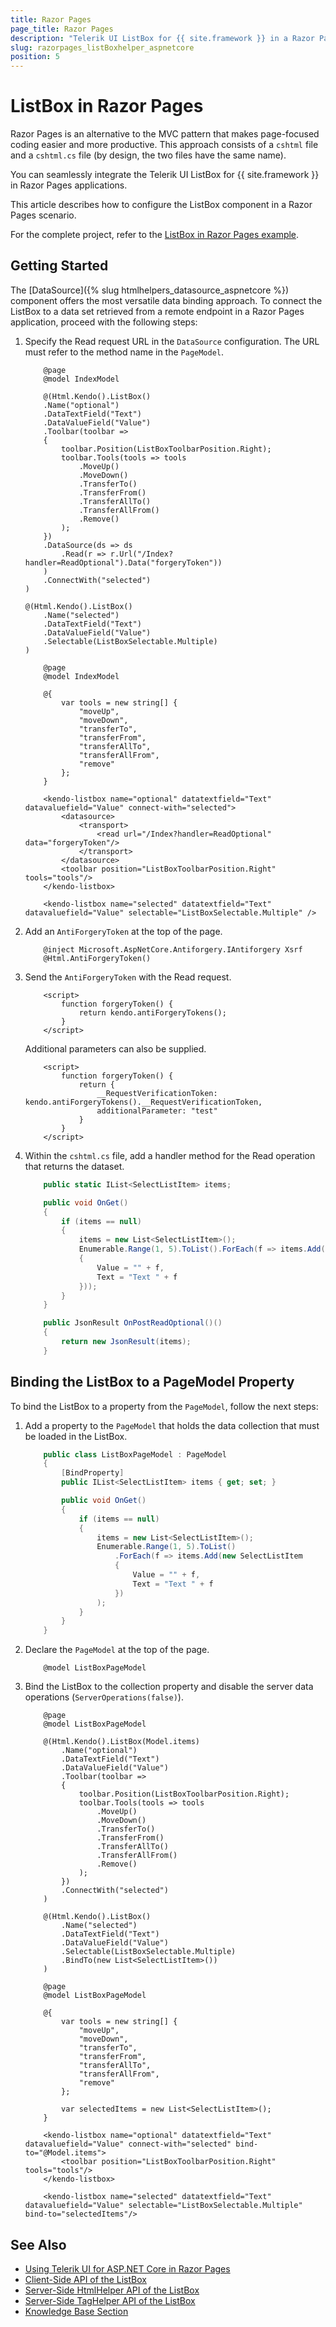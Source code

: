 ```yaml
---
title: Razor Pages
page_title: Razor Pages
description: "Telerik UI ListBox for {{ site.framework }} in a Razor Pages application."
slug: razorpages_listBoxhelper_aspnetcore
position: 5
---
```


# ListBox in Razor Pages

Razor Pages is an alternative to the MVC pattern that makes page-focused coding easier and more productive. This approach consists of a `cshtml` file and a `cshtml.cs` file (by design, the two files have the same name). 

You can seamlessly integrate the Telerik UI ListBox for {{ site.framework }} in Razor Pages applications.

This article describes how to configure the ListBox component in a Razor Pages scenario.

For the complete project, refer to the [ListBox in Razor Pages example](https://github.com/telerik/ui-for-aspnet-core-examples/blob/master/Telerik.Examples.RazorPages/Telerik.Examples.RazorPages/Pages/ListBox/ListBoxBinding.cshtml).

## Getting Started

The [DataSource]({% slug htmlhelpers_datasource_aspnetcore %}) component offers the most versatile data binding approach. To connect the ListBox to a data set retrieved from a remote endpoint in a Razor Pages application, proceed with the following steps:

1. Specify the Read request URL in the `DataSource` configuration. The URL must refer to the method name in the `PageModel`.

    ```HtmlHelper
        @page
        @model IndexModel

        @(Html.Kendo().ListBox()
        .Name("optional")
        .DataTextField("Text")
        .DataValueField("Value")
        .Toolbar(toolbar =>
        {
            toolbar.Position(ListBoxToolbarPosition.Right);
            toolbar.Tools(tools => tools
                .MoveUp()
                .MoveDown()
                .TransferTo()
                .TransferFrom()
                .TransferAllTo()
                .TransferAllFrom()
                .Remove()
            );
        })
        .DataSource(ds => ds
            .Read(r => r.Url("/Index?handler=ReadOptional").Data("forgeryToken"))
        )
        .ConnectWith("selected")
    )

    @(Html.Kendo().ListBox()
        .Name("selected")
        .DataTextField("Text")
        .DataValueField("Value")
        .Selectable(ListBoxSelectable.Multiple)
    )
    ```
    ```TagHelper
        @page
        @model IndexModel

        @{
            var tools = new string[] {
                "moveUp",
                "moveDown",
                "transferTo",
                "transferFrom",
                "transferAllTo",
                "transferAllFrom",
                "remove"
            };
        }

        <kendo-listbox name="optional" datatextfield="Text" datavaluefield="Value" connect-with="selected">
            <datasource>
                <transport>
                    <read url="/Index?handler=ReadOptional" data="forgeryToken"/>
                </transport>
            </datasource>
            <toolbar position="ListBoxToolbarPosition.Right" tools="tools"/>
        </kendo-listbox>

        <kendo-listbox name="selected" datatextfield="Text" datavaluefield="Value" selectable="ListBoxSelectable.Multiple" />
    ```

1. Add an `AntiForgeryToken` at the top of the page.
    ```
        @inject Microsoft.AspNetCore.Antiforgery.IAntiforgery Xsrf
        @Html.AntiForgeryToken()
    ```

1. Send the `AntiForgeryToken` with the Read request.

    ```JS
        <script>
            function forgeryToken() {
                return kendo.antiForgeryTokens();
            }
        </script>
    ```

    Additional parameters can also be supplied.

    ```JS
        <script>
            function forgeryToken() {
                return {
                    __RequestVerificationToken: kendo.antiForgeryTokens().__RequestVerificationToken,
                    additionalParameter: "test"
                }
            }
        </script>
    ```

1. Within the `cshtml.cs` file, add a handler method for the Read operation that returns the dataset.

    ```C# Index.cshtml.cs
        public static IList<SelectListItem> items;

        public void OnGet()
        {
            if (items == null)
            {
                items = new List<SelectListItem>();
                Enumerable.Range(1, 5).ToList().ForEach(f => items.Add(new SelectListItem
                {
                    Value = "" + f,
                    Text = "Text " + f
                }));
            }
        }

        public JsonResult OnPostReadOptional()()
        {
            return new JsonResult(items);
        }
    ```

## Binding the ListBox to a PageModel Property

To bind the ListBox to a property from the `PageModel`, follow the next steps:

1. Add a property to the `PageModel` that holds the data collection that must be loaded in the ListBox.

    ```C#
        public class ListBoxPageModel : PageModel
        {
            [BindProperty]
            public IList<SelectListItem> items { get; set; }

            public void OnGet()
            {
                if (items == null)
                {
                    items = new List<SelectListItem>();
                    Enumerable.Range(1, 5).ToList()
                        .ForEach(f => items.Add(new SelectListItem
                        {
                            Value = "" + f,
                            Text = "Text " + f
                        })
                    );
                }
            }
        }
    ```

1. Declare the `PageModel` at the top of the page.

    ```
        @model ListBoxPageModel
    ```

1. Bind the ListBox to the collection property and disable the server data operations (`ServerOperations(false)`).

    ```HtmlHelper
        @page
        @model ListBoxPageModel

        @(Html.Kendo().ListBox(Model.items)
            .Name("optional")
            .DataTextField("Text")
            .DataValueField("Value")
            .Toolbar(toolbar =>
            {
                toolbar.Position(ListBoxToolbarPosition.Right);
                toolbar.Tools(tools => tools
                    .MoveUp()
                    .MoveDown()
                    .TransferTo()
                    .TransferFrom()
                    .TransferAllTo()
                    .TransferAllFrom()
                    .Remove()
                );
            })
            .ConnectWith("selected")
        )

        @(Html.Kendo().ListBox()
            .Name("selected")
            .DataTextField("Text")
            .DataValueField("Value")
            .Selectable(ListBoxSelectable.Multiple)
            .BindTo(new List<SelectListItem>())
        )
    ```
    ```TagHelper
        @page
        @model ListBoxPageModel

        @{
            var tools = new string[] {
                "moveUp",
                "moveDown",
                "transferTo",
                "transferFrom",
                "transferAllTo",
                "transferAllFrom",
                "remove"
            };

            var selectedItems = new List<SelectListItem>();
        }

        <kendo-listbox name="optional" datatextfield="Text" datavaluefield="Value" connect-with="selected" bind-to="@Model.items">
            <toolbar position="ListBoxToolbarPosition.Right" tools="tools"/>
        </kendo-listbox>

        <kendo-listbox name="selected" datatextfield="Text" datavaluefield="Value" selectable="ListBoxSelectable.Multiple" bind-to="selectedItems"/>
    ```


## See Also

* [Using Telerik UI for ASP.NET Core in Razor Pages](https://docs.telerik.com/aspnet-core/getting-started/razor-pages#using-telerik-ui-for-aspnet-core-in-razor-pages)
* [Client-Side API of the ListBox](https://docs.telerik.com/kendo-ui/api/javascript/ui/listbox)
* [Server-Side HtmlHelper API of the ListBox](/api/listbox)
* [Server-Side TagHelper API of the ListBox](/api/taghelpers/listbox)
* [Knowledge Base Section](/knowledge-base)